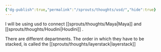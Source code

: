 ```yaml
---
{"dg-publish":true,"permalink":"/sprouts/thoughts/usd/","hide":true}
---
```


I will be using usd to connect [[sprouts/thoughts/Maya\|Maya]] and [[sprouts/thoughts/Houdini\|Houdini]] . 

There are different departments. The order in which they have to be stacked, is called the [[sprouts/thoughts/layerstack\|layerstack]] 